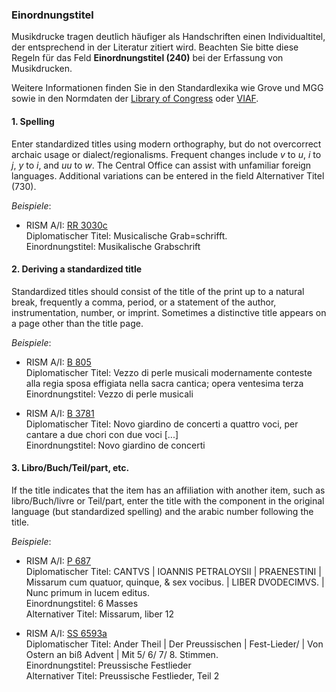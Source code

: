 ### Einordnungstitel
Musikdrucke tragen deutlich häufiger als Handschriften einen Individualtitel, der entsprechend in der Literatur zitiert wird. Beachten Sie bitte diese Regeln für das Feld **Einordnungstitel (240)** bei der Erfassung von Musikdrucken.  

Weitere Informationen finden Sie in den Standardlexika wie Grove und MGG sowie in den Normdaten der [Library of Congress](http://id.loc.gov/authorities/names.html) oder [VIAF](http://www.viaf.org/).   


#### 1. Spelling
Enter standardized titles using modern orthography, but do not overcorrect archaic usage or dialect/regionalisms. Frequent changes include _v_ to _u_, _i_ to _j_, _y_ to _i_, and _uu_ to _w_. The Central Office can assist with unfamiliar foreign languages. Additional variations can be entered in the field Alternativer Titel (730).  

_Beispiele_:  

- RISM A/I: [RR 3030c](http://muscat.rism.info/admin/sources/991009151)  
Diplomatischer Titel: Musicalische Grab=schrifft.  
Einordnungstitel: Musikalische Grabschrift  

#### 2. Deriving a standardized title
Standardized titles should consist of the title of the print up to a natural break, frequently a comma, period, or a statement of the author, instrumentation, number, or imprint. Sometimes a distinctive title appears on a page other than the title page.  

_Beispiele_:  


- RISM A/I: [B 805](http://muscat.rism.info/admin/sources/990003743)  
Diplomatischer Titel: Vezzo di perle musicali modernamente conteste alla regia sposa effigiata nella sacra cantica; opera ventesima terza  
Einordnungstitel: Vezzo di perle musicali  

- RISM A/I: [B 3781](http://muscat.rism.info/admin/sources/990006458)  
Diplomatischer Titel: Novo giardino de concerti a quattro voci, per cantare a due chori con due voci [...]  
Einordnungstitel:  Novo giardino de concerti  



#### 3. Libro/Buch/Teil/part, etc.
If the title indicates that the item has an affiliation with another item, such as libro/Buch/livre or Teil/part, enter the title with the component in the original language (but standardized spelling) and the arabic number following the title.   

_Beispiele_:  

- RISM A/I: [P 687](http://muscat.rism.info/admin/sources/990048285)  
Diplomatischer Titel: CANTVS | IOANNIS PETRALOYSII | PRAENESTINI | Missarum cum quatuor, quinque, & sex vocibus. | LIBER DVODECIMVS. | Nunc primum in lucem editus.  
Einordnungstitel: 6 Masses  
Alternativer Titel: Missarum, liber 12  

- RISM A/I: [SS 6593a](http://muscat.rism.info/admin/sources/993000147)  
Diplomatischer Titel: Ander Theil | Der Preussischen | Fest-Lieder/ | Von Ostern an biß Advent | Mit 5/ 6/ 7/ 8. Stimmen.  
Einordnungstitel: Preussische Festlieder  
Alternativer Titel: Preussische Festlieder, Teil 2
